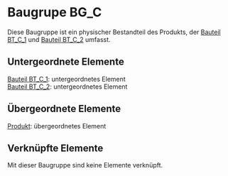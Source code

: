 # Baugrupe BG_C
Diese Baugruppe ist ein physischer Bestandteil des Produkts, der [Bauteil BT_C_1](BT_C_1.md) und [Bauteil BT_C_2](BT_C_2.md) umfasst.

## Untergeordnete Elemente
[Bauteil BT_C_1](BT_C_1.md): untergeordnetes Element  
[Bauteil BT_C_2](BT_C_2.md): untergeordnetes Element

## Übergeordnete Elemente
[Produkt](Produkt.md): übergeordnetes Element

## Verknüpfte Elemente
Mit dieser Baugruppe sind keine Elemente verknüpft.